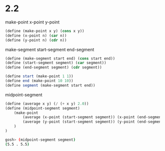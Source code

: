 # 2.2

make-point
x-point
y-point

```scheme
(define (make-point x y) (cons x y))
(define (x-point n) (car n))
(define (y-point n) (cdr n))
```

make-segment
start-segment
end-segment

```scheme
(define (make-segment start end) (cons start end))
(define (start-segment segment) (car segment))
(define (end-segment segment) (cdr segment))
```

```scheme
(define start (make-point 1 1))
(define end (make-point 10 10))
(define segment (make-segment start end))
```

midpoint-segment

```scheme
(define (average x y) (/ (+ x y) 2.0))
(define (midpoint-segment segment)
    (make-point
        (average (x-point (start-segment segment)) (x-point (end-segment segment)))
        (average (y-point (start-segment segment)) (y-point (end-segment segment)))
    )
)
```

```bash
gosh> (midpoint-segment segment)
(5.5 . 5.5)
```
